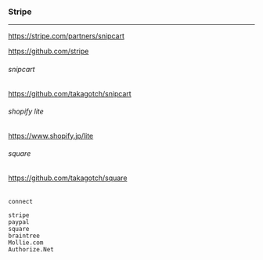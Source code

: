 ### Stripe
---
https://stripe.com/partners/snipcart


https://github.com/stripe

###### snipcart
https://github.com/takagotch/snipcart

###### shopify lite
https://www.shopify.jp/lite

###### square
https://github.com/takagotch/square

######

```
connect

stripe
paypal
square
braintree
Mollie.com
Authorize.Net
```


```
```


```
```


```
```





